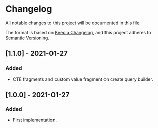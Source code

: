 # Changelog

All notable changes to this project will be documented in this file.

The format is based on [Keep a Changelog](https://keepachangelog.com/en/1.0.0/),
and this project adheres to [Semantic Versioning](https://semver.org/spec/v2.0.0.html).

## [1.1.0] - 2021-01-27
### Added
- CTE fragments and custom value fragment on create query builder.

## [1.0.0] - 2021-01-27
### Added
- First implementation.
